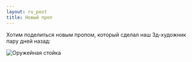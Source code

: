 ```yaml
---
layout: ru_post
title: Новый проп
---
```


Хотим поделиться новым пропом, который сделал наш 3д-художник пару дней назад:

![Оружейная стойка](http://i.imgur.com/OMyQx4z.png)